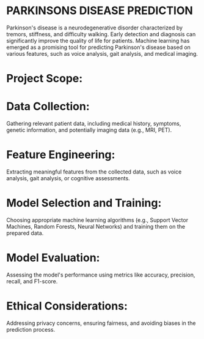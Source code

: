 # PARKINSONS DISEASE PREDICTION
Parkinson's disease is a neurodegenerative disorder characterized by tremors, stiffness, and difficulty walking. Early detection and diagnosis can significantly improve the quality of life for patients. Machine learning has emerged as a promising tool for predicting Parkinson's disease based on various features, such as voice analysis, gait analysis, and medical imaging.
# Project Scope:

# Data Collection:
Gathering relevant patient data, including medical history, symptoms, genetic information, and potentially imaging data (e.g., MRI, PET).
# Feature Engineering:
Extracting meaningful features from the collected data, such as voice analysis, gait analysis, or cognitive assessments.
# Model Selection and Training: 
Choosing appropriate machine learning algorithms (e.g., Support Vector Machines, Random Forests, Neural Networks) and training them on the prepared data.
# Model Evaluation: 
Assessing the model's performance using metrics like accuracy, precision, recall, and F1-score.
# Ethical Considerations: 
Addressing privacy concerns, ensuring fairness, and avoiding biases in the prediction process.
